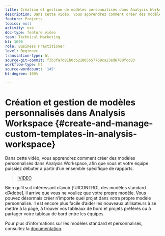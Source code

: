 ```yaml
---
title: Création et gestion de modèles personnalisés dans Analysis Workspace
description: Dans cette vidéo, vous apprendrez comment créer des modèles personnalisés dans Analysis Workspace, afin que vous et votre équipe puissiez débuter à partir dʼun ensemble spécifique de rapports.
feature: Projects
topics: null
activity: use
doc-type: feature video
team: Technical Marketing
kt: 1695
role: Business Practitioner
level: Beginner
translation-type: ht
source-git-commit: f3b3fa7d91b0cb21005b57768ca23ed6700fcc03
workflow-type: ht
source-wordcount: '145'
ht-degree: 100%

---
```



# Création et gestion de modèles personnalisés dans Analysis Workspace {#create-and-manage-custom-templates-in-analysis-workspace}

Dans cette vidéo, vous apprendrez comment créer des modèles personnalisés dans Analysis Workspace, afin que vous et votre équipe puissiez débuter à partir dʼun ensemble spécifique de rapports.

>[!VIDEO](https://video.tv.adobe.com/v/23231/?quality=12)

Bien quʼil soit intéressant dʼavoir [!UICONTROL des modèles standard dʼAdobe], il arrive que vous ne vouliez que votre propre modèle. Vous pouvez désormais créer nʼimporte quel projet dans votre propre modèle personnalisé. Il est encore plus facile dʼaider les nouveaux utilisateurs à se mettre à la page, à trouver vos tableaux de bord et projets préférés ou à partager votre tableau de bord entre les équipes.

Pour plus dʼinformations sur les modèles standard et personnalisés, consultez la [documentation](https://marketing.adobe.com/resources/help/fr_FR/analytics/analysis-workspace/starter_projects.html).
